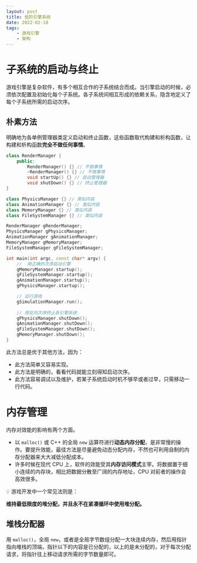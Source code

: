 ```yaml
---
layout: post
title: 低阶引擎系统
date: 2022-02-18
tags:
    - 游戏引擎
    - 架构
---
```


# 子系统的启动与终止

游戏引擎是复杂软件，有多个相互合作的子系统结合而成。当引擎启动的时候，必须依次配置及初始化每个子系统。各子系统间相互形成的依赖关系，隐含地定义了每个子系统所需的启动次序。

## 朴素方法

明确地为各单例管理器类定义启动和终止函数，这些函数取代构建和析构函数，让构建和析构函数**完全不做任何事情**。

```cpp
class RenderManager {
    public:
        RenderManager() {} // 不做事情
        ~RenderManager() {} // 不做事情
        void startUp() {} // 启动管理器
        void shutDown() {} // 终止管理器
}

class PhysicsManager {} // 类似内容
class AnimationManager {} // 类似内容
class MemoryManager {} // 类似内容
class FileSystemManager {} // 类似内容

RenderManager gRenderManager;
PhysicsManager gPhysicsManager;
AnimationManager gAnimationManager;
MemoryManager gMemoryManager;
FileSystemManager gFileSystemManager;

int main(int argc, const char* argv) {
    //  用正确的次序启动引擎
    gMemoryManager.startup();
    gFileSystemManager.startup();
    gAnimationManager.startup();
    gPhysicsManager.startup();

    // 运行游戏
    gSimulationManager.run();
  
    // 用反向次序终止各引擎系统
    gPhysicsManager.shutDown();
    gAnimationManager.shutDown();
    gFileSystemManager.shutDown();
    gMemoryManager.shutDown();    
}
```

此方法总是优于其他方法，因为：

- 此方法简单又容易实现。
- 此方法是明确的，看看代码就能立刻得知启动次序。
- 此方法容易调试以及维护，若某子系统启动时机不够早或者过早，只需移动一行代码。

# 内存管理

内存对效能的影响有两个方面。

- 以 `malloc()` 或 C++ 的全局 `new` 运算符进行**动态内存分配**，是非常慢的操作。要提升效能，最佳方法是尽量避免动态分配内存，不然也可利用自制的内存分配器来大大减低分配成本。
- 许多时候在现代 CPU 上，软件的效能受其**内存访问模式**主宰。将数据置于细小连续的内存块，相比把数据分散至广阔的内存地址，CPU 对前者的操作会高效很多。

<aside>
💡 游戏开发中一个常见法则是：

**维持最低限度的堆分配，并且永不在紧凑循环中使用堆分配。**

</aside>

## 堆栈分配器

用 `malloc()`，全局 `new`，或者是全局字节数组分配一大块连续内存，然后用指针指向堆栈的顶端，指针以下的内容是已分配的，以上的是未分配的，对于每次分配请求，将指针往上移动请求所需的字节数量即可。